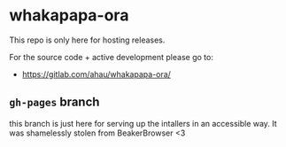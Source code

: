# whakapapa-ora

This repo is only here for hosting releases.

For the source code + active development please go to:
- https://gitlab.com/ahau/whakapapa-ora/

## `gh-pages` branch

this branch is just here for serving up the intallers in an accessible way.
It was shamelessly stolen from BeakerBrowser <3

